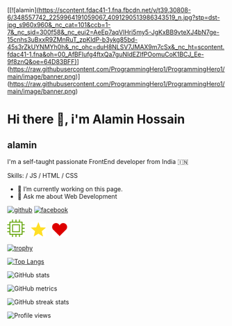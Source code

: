 [[![alamin][(https://scontent.fdac41-1.fna.fbcdn.net/v/t39.30808-6/348557742_2259964191059067_4091290513986343519_n.jpg?stp=dst-jpg_s960x960&_nc_cat=101&ccb=1-7&_nc_sid=300f58&_nc_eui2=AeEp7aqVlHri5my5-JgKxBB9vteXJ4bN7ge-15cnhs3uBxxR9ZMnRuT_zpKldP-b3ykg85bd-45s3rZkUYNMYh0h&_nc_ohc=duH8NLSV7JMAX9m7cSx&_nc_ht=scontent.fdac41-1.fna&oh=00_AfBFlufg4ftxQa7guNIdEZlfPOomuCoK1BCJ_Ee-9f8znQ&oe=64D83BFF)](https://scontent.fdac41-1.fna.fbcdn.net/v/t39.30808-6/375572576_2522713534547598_2647380422395133961_n.jpg?_nc_cat=108&ccb=1-7&_nc_sid=a2f6c7&_nc_eui2=AeE80z01nOpuoEpO-GI3pjAhxwEirFobL8zHASKsWhsvzNKXh1MIW60YvkevsJ5G6VufJ9ynlUnuSvNGFQH3cz-f&_nc_ohc=qFn1o4M2kX4AX8dgqw4&_nc_ht=scontent.fdac41-1.fna&oh=00_AfDcgG7PgV-DzIc8qtgBgciGl5bsSLS0R-5EgfLDD01REA&oe=6507A96E)](https://raw.githubusercontent.com/ProgrammingHero1/ProgrammingHero1/main/image/banner.png)](https://raw.githubusercontent.com/ProgrammingHero1/ProgrammingHero1/main/image/banner.png)

# Hi there 👋, i'm Alamin Hossain
## alamin


I'm a self-taught passionate FrontEnd developer from India 🇮🇳

Skills:  / JS / HTML / CSS

- 🔭 I’m currently working on this page. 
- 💬 Ask me about Web Development 


[<img src='https://cdn.jsdelivr.net/npm/simple-icons@3.0.1/icons/github.svg' alt='github' height='20'>](https://github.com/Alamin10231)  [<img src='https://cdn.jsdelivr.net/npm/simple-icons@3.0.1/icons/facebook.svg' alt='facebook' height='20'>](https://www.facebook.com/https://www.facebook.com/profile.php?id=100004269286876)  

<a href='https://docs.github.com/en/developers'><img src='https://raw.githubusercontent.com/acervenky/animated-github-badges/master/assets/devbadge.gif' width='40' height='40'></a> <a href='https://stars.github.com/'><img src='https://raw.githubusercontent.com/acervenky/animated-github-badges/master/assets/starbadge.gif' width='35' height='35'></a> <a href='https://docs.github.com/en/github/supporting-the-open-source-community-with-github-sponsors'><img src='https://raw.githubusercontent.com/acervenky/animated-github-badges/master/assets/sponsorbadge.gif' width='35' height='35'></a> 

[![trophy](https://github-profile-trophy.vercel.app/?username=Alamin10231)](https://github.com/ryo-ma/github-profile-trophy)

[![Top Langs](https://github-readme-stats.vercel.app/api/top-langs/?username=Alamin10231)](https://github.com/anuraghazra/github-readme-stats)

![GitHub stats](https://github-readme-stats.vercel.app/api?username=Alamin10231&show_icons=true)  

![GitHub metrics](https://metrics.lecoq.io/Alamin10231)  

![GitHub streak stats](https://streak-stats.demolab.com/?user=Alamin10231)  

![Profile views](https://gpvc.arturio.dev/Alamin10231)  
